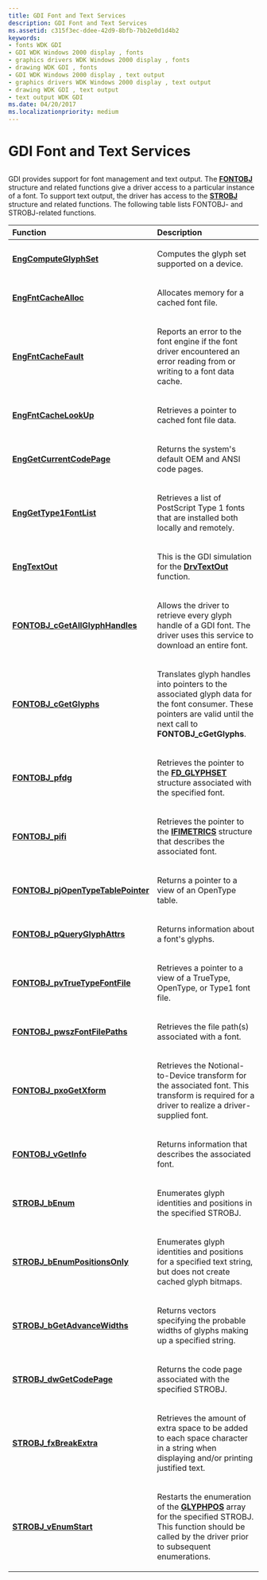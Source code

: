 ```yaml
---
title: GDI Font and Text Services
description: GDI Font and Text Services
ms.assetid: c315f3ec-ddee-42d9-8bfb-7bb2e0d1d4b2
keywords:
- fonts WDK GDI
- GDI WDK Windows 2000 display , fonts
- graphics drivers WDK Windows 2000 display , fonts
- drawing WDK GDI , fonts
- GDI WDK Windows 2000 display , text output
- graphics drivers WDK Windows 2000 display , text output
- drawing WDK GDI , text output
- text output WDK GDI
ms.date: 04/20/2017
ms.localizationpriority: medium
---
```


# GDI Font and Text Services


## <span id="ddk_gdi_font_and_text_services_gg"></span><span id="DDK_GDI_FONT_AND_TEXT_SERVICES_GG"></span>


GDI provides support for font management and text output. The [**FONTOBJ**](https://docs.microsoft.com/windows/desktop/api/winddi/ns-winddi-_fontobj) structure and related functions give a driver access to a particular instance of a font. To support text output, the driver has access to the [**STROBJ**](https://docs.microsoft.com/windows/desktop/api/winddi/ns-winddi-_strobj) structure and related functions. The following table lists FONTOBJ- and STROBJ-related functions.

<table>
<colgroup>
<col width="50%" />
<col width="50%" />
</colgroup>
<thead>
<tr class="header">
<th align="left">Function</th>
<th align="left">Description</th>
</tr>
</thead>
<tbody>
<tr class="odd">
<td align="left"><p><a href="https://docs.microsoft.com/windows/desktop/api/winddi/nf-winddi-engcomputeglyphset" data-raw-source="[&lt;strong&gt;EngComputeGlyphSet&lt;/strong&gt;](https://docs.microsoft.com/windows/desktop/api/winddi/nf-winddi-engcomputeglyphset)"><strong>EngComputeGlyphSet</strong></a></p></td>
<td align="left"><p>Computes the glyph set supported on a device.</p></td>
</tr>
<tr class="even">
<td align="left"><p><a href="https://docs.microsoft.com/windows/desktop/api/winddi/nf-winddi-engfntcachealloc" data-raw-source="[&lt;strong&gt;EngFntCacheAlloc&lt;/strong&gt;](https://docs.microsoft.com/windows/desktop/api/winddi/nf-winddi-engfntcachealloc)"><strong>EngFntCacheAlloc</strong></a></p></td>
<td align="left"><p>Allocates memory for a cached font file.</p></td>
</tr>
<tr class="odd">
<td align="left"><p><a href="https://docs.microsoft.com/windows/desktop/api/winddi/nf-winddi-engfntcachefault" data-raw-source="[&lt;strong&gt;EngFntCacheFault&lt;/strong&gt;](https://docs.microsoft.com/windows/desktop/api/winddi/nf-winddi-engfntcachefault)"><strong>EngFntCacheFault</strong></a></p></td>
<td align="left"><p>Reports an error to the font engine if the font driver encountered an error reading from or writing to a font data cache.</p></td>
</tr>
<tr class="even">
<td align="left"><p><a href="https://docs.microsoft.com/windows/desktop/api/winddi/nf-winddi-engfntcachelookup" data-raw-source="[&lt;strong&gt;EngFntCacheLookUp&lt;/strong&gt;](https://docs.microsoft.com/windows/desktop/api/winddi/nf-winddi-engfntcachelookup)"><strong>EngFntCacheLookUp</strong></a></p></td>
<td align="left"><p>Retrieves a pointer to cached font file data.</p></td>
</tr>
<tr class="odd">
<td align="left"><p><a href="https://docs.microsoft.com/windows/desktop/api/winddi/nf-winddi-enggetcurrentcodepage" data-raw-source="[&lt;strong&gt;EngGetCurrentCodePage&lt;/strong&gt;](https://docs.microsoft.com/windows/desktop/api/winddi/nf-winddi-enggetcurrentcodepage)"><strong>EngGetCurrentCodePage</strong></a></p></td>
<td align="left"><p>Returns the system's default OEM and ANSI code pages.</p></td>
</tr>
<tr class="even">
<td align="left"><p><a href="https://docs.microsoft.com/windows/desktop/api/winddi/nf-winddi-enggettype1fontlist" data-raw-source="[&lt;strong&gt;EngGetType1FontList&lt;/strong&gt;](https://docs.microsoft.com/windows/desktop/api/winddi/nf-winddi-enggettype1fontlist)"><strong>EngGetType1FontList</strong></a></p></td>
<td align="left"><p>Retrieves a list of PostScript Type 1 fonts that are installed both locally and remotely.</p></td>
</tr>
<tr class="odd">
<td align="left"><p><a href="https://docs.microsoft.com/windows/desktop/api/winddi/nf-winddi-engtextout" data-raw-source="[&lt;strong&gt;EngTextOut&lt;/strong&gt;](https://docs.microsoft.com/windows/desktop/api/winddi/nf-winddi-engtextout)"><strong>EngTextOut</strong></a></p></td>
<td align="left"><p>This is the GDI simulation for the <a href="https://docs.microsoft.com/windows/desktop/api/winddi/nf-winddi-drvtextout" data-raw-source="[&lt;strong&gt;DrvTextOut&lt;/strong&gt;](https://docs.microsoft.com/windows/desktop/api/winddi/nf-winddi-drvtextout)"><strong>DrvTextOut</strong></a> function.</p></td>
</tr>
<tr class="even">
<td align="left"><p><a href="https://docs.microsoft.com/windows/desktop/api/winddi/nf-winddi-fontobj_cgetallglyphhandles" data-raw-source="[&lt;strong&gt;FONTOBJ_cGetAllGlyphHandles&lt;/strong&gt;](https://docs.microsoft.com/windows/desktop/api/winddi/nf-winddi-fontobj_cgetallglyphhandles)"><strong>FONTOBJ_cGetAllGlyphHandles</strong></a></p></td>
<td align="left"><p>Allows the driver to retrieve every glyph handle of a GDI font. The driver uses this service to download an entire font.</p></td>
</tr>
<tr class="odd">
<td align="left"><p><a href="https://docs.microsoft.com/windows/desktop/api/winddi/nf-winddi-fontobj_cgetglyphs" data-raw-source="[&lt;strong&gt;FONTOBJ_cGetGlyphs&lt;/strong&gt;](https://docs.microsoft.com/windows/desktop/api/winddi/nf-winddi-fontobj_cgetglyphs)"><strong>FONTOBJ_cGetGlyphs</strong></a></p></td>
<td align="left"><p>Translates glyph handles into pointers to the associated glyph data for the font consumer. These pointers are valid until the next call to <strong>FONTOBJ_cGetGlyphs</strong>.</p></td>
</tr>
<tr class="even">
<td align="left"><p><a href="https://docs.microsoft.com/windows/desktop/api/winddi/nf-winddi-fontobj_pfdg" data-raw-source="[&lt;strong&gt;FONTOBJ_pfdg&lt;/strong&gt;](https://docs.microsoft.com/windows/desktop/api/winddi/nf-winddi-fontobj_pfdg)"><strong>FONTOBJ_pfdg</strong></a></p></td>
<td align="left"><p>Retrieves the pointer to the <a href="https://docs.microsoft.com/windows/desktop/api/winddi/ns-winddi-_fd_glyphset" data-raw-source="[&lt;strong&gt;FD_GLYPHSET&lt;/strong&gt;](https://docs.microsoft.com/windows/desktop/api/winddi/ns-winddi-_fd_glyphset)"><strong>FD_GLYPHSET</strong></a> structure associated with the specified font.</p></td>
</tr>
<tr class="odd">
<td align="left"><p><a href="https://docs.microsoft.com/windows/desktop/api/winddi/nf-winddi-fontobj_pifi" data-raw-source="[&lt;strong&gt;FONTOBJ_pifi&lt;/strong&gt;](https://docs.microsoft.com/windows/desktop/api/winddi/nf-winddi-fontobj_pifi)"><strong>FONTOBJ_pifi</strong></a></p></td>
<td align="left"><p>Retrieves the pointer to the <a href="https://docs.microsoft.com/windows/desktop/api/winddi/ns-winddi-_ifimetrics" data-raw-source="[&lt;strong&gt;IFIMETRICS&lt;/strong&gt;](https://docs.microsoft.com/windows/desktop/api/winddi/ns-winddi-_ifimetrics)"><strong>IFIMETRICS</strong></a> structure that describes the associated font.</p></td>
</tr>
<tr class="even">
<td align="left"><p><a href="https://docs.microsoft.com/windows/desktop/api/winddi/nf-winddi-fontobj_pjopentypetablepointer" data-raw-source="[&lt;strong&gt;FONTOBJ_pjOpenTypeTablePointer&lt;/strong&gt;](https://docs.microsoft.com/windows/desktop/api/winddi/nf-winddi-fontobj_pjopentypetablepointer)"><strong>FONTOBJ_pjOpenTypeTablePointer</strong></a></p></td>
<td align="left"><p>Returns a pointer to a view of an OpenType table.</p></td>
</tr>
<tr class="odd">
<td align="left"><p><a href="https://docs.microsoft.com/windows/desktop/api/winddi/nf-winddi-fontobj_pqueryglyphattrs" data-raw-source="[&lt;strong&gt;FONTOBJ_pQueryGlyphAttrs&lt;/strong&gt;](https://docs.microsoft.com/windows/desktop/api/winddi/nf-winddi-fontobj_pqueryglyphattrs)"><strong>FONTOBJ_pQueryGlyphAttrs</strong></a></p></td>
<td align="left"><p>Returns information about a font's glyphs.</p></td>
</tr>
<tr class="even">
<td align="left"><p><a href="https://docs.microsoft.com/windows/desktop/api/winddi/nf-winddi-fontobj_pvtruetypefontfile" data-raw-source="[&lt;strong&gt;FONTOBJ_pvTrueTypeFontFile&lt;/strong&gt;](https://docs.microsoft.com/windows/desktop/api/winddi/nf-winddi-fontobj_pvtruetypefontfile)"><strong>FONTOBJ_pvTrueTypeFontFile</strong></a></p></td>
<td align="left"><p>Retrieves a pointer to a view of a TrueType, OpenType, or Type1 font file.</p></td>
</tr>
<tr class="odd">
<td align="left"><p><a href="https://docs.microsoft.com/windows/desktop/api/winddi/nf-winddi-fontobj_pwszfontfilepaths" data-raw-source="[&lt;strong&gt;FONTOBJ_pwszFontFilePaths&lt;/strong&gt;](https://docs.microsoft.com/windows/desktop/api/winddi/nf-winddi-fontobj_pwszfontfilepaths)"><strong>FONTOBJ_pwszFontFilePaths</strong></a></p></td>
<td align="left"><p>Retrieves the file path(s) associated with a font.</p></td>
</tr>
<tr class="even">
<td align="left"><p><a href="https://docs.microsoft.com/windows/desktop/api/winddi/nf-winddi-fontobj_pxogetxform" data-raw-source="[&lt;strong&gt;FONTOBJ_pxoGetXform&lt;/strong&gt;](https://docs.microsoft.com/windows/desktop/api/winddi/nf-winddi-fontobj_pxogetxform)"><strong>FONTOBJ_pxoGetXform</strong></a></p></td>
<td align="left"><p>Retrieves the Notional-to-Device transform for the associated font. This transform is required for a driver to realize a driver-supplied font.</p></td>
</tr>
<tr class="odd">
<td align="left"><p><a href="https://docs.microsoft.com/windows/desktop/api/winddi/nf-winddi-fontobj_vgetinfo" data-raw-source="[&lt;strong&gt;FONTOBJ_vGetInfo&lt;/strong&gt;](https://docs.microsoft.com/windows/desktop/api/winddi/nf-winddi-fontobj_vgetinfo)"><strong>FONTOBJ_vGetInfo</strong></a></p></td>
<td align="left"><p>Returns information that describes the associated font.</p></td>
</tr>
<tr class="even">
<td align="left"><p><a href="https://docs.microsoft.com/windows/desktop/api/winddi/nf-winddi-strobj_benum" data-raw-source="[&lt;strong&gt;STROBJ_bEnum&lt;/strong&gt;](https://docs.microsoft.com/windows/desktop/api/winddi/nf-winddi-strobj_benum)"><strong>STROBJ_bEnum</strong></a></p></td>
<td align="left"><p>Enumerates glyph identities and positions in the specified STROBJ.</p></td>
</tr>
<tr class="odd">
<td align="left"><p><a href="https://docs.microsoft.com/windows/desktop/api/winddi/nf-winddi-strobj_benumpositionsonly" data-raw-source="[&lt;strong&gt;STROBJ_bEnumPositionsOnly&lt;/strong&gt;](https://docs.microsoft.com/windows/desktop/api/winddi/nf-winddi-strobj_benumpositionsonly)"><strong>STROBJ_bEnumPositionsOnly</strong></a></p></td>
<td align="left"><p>Enumerates glyph identities and positions for a specified text string, but does not create cached glyph bitmaps.</p></td>
</tr>
<tr class="even">
<td align="left"><p><a href="https://docs.microsoft.com/windows/desktop/api/winddi/nf-winddi-strobj_bgetadvancewidths" data-raw-source="[&lt;strong&gt;STROBJ_bGetAdvanceWidths&lt;/strong&gt;](https://docs.microsoft.com/windows/desktop/api/winddi/nf-winddi-strobj_bgetadvancewidths)"><strong>STROBJ_bGetAdvanceWidths</strong></a></p></td>
<td align="left"><p>Returns vectors specifying the probable widths of glyphs making up a specified string.</p></td>
</tr>
<tr class="odd">
<td align="left"><p><a href="https://docs.microsoft.com/windows/desktop/api/winddi/nf-winddi-strobj_dwgetcodepage" data-raw-source="[&lt;strong&gt;STROBJ_dwGetCodePage&lt;/strong&gt;](https://docs.microsoft.com/windows/desktop/api/winddi/nf-winddi-strobj_dwgetcodepage)"><strong>STROBJ_dwGetCodePage</strong></a></p></td>
<td align="left"><p>Returns the code page associated with the specified STROBJ.</p></td>
</tr>
<tr class="even">
<td align="left"><p><a href="https://docs.microsoft.com/windows/desktop/api/winddi/nf-winddi-strobj_fxbreakextra" data-raw-source="[&lt;strong&gt;STROBJ_fxBreakExtra&lt;/strong&gt;](https://docs.microsoft.com/windows/desktop/api/winddi/nf-winddi-strobj_fxbreakextra)"><strong>STROBJ_fxBreakExtra</strong></a></p></td>
<td align="left"><p>Retrieves the amount of extra space to be added to each space character in a string when displaying and/or printing justified text.</p></td>
</tr>
<tr class="odd">
<td align="left"><p><a href="https://docs.microsoft.com/windows/desktop/api/winddi/nf-winddi-strobj_venumstart" data-raw-source="[&lt;strong&gt;STROBJ_vEnumStart&lt;/strong&gt;](https://docs.microsoft.com/windows/desktop/api/winddi/nf-winddi-strobj_venumstart)"><strong>STROBJ_vEnumStart</strong></a></p></td>
<td align="left"><p>Restarts the enumeration of the <a href="https://docs.microsoft.com/windows/desktop/api/winddi/ns-winddi-_glyphpos" data-raw-source="[&lt;strong&gt;GLYPHPOS&lt;/strong&gt;](https://docs.microsoft.com/windows/desktop/api/winddi/ns-winddi-_glyphpos)"><strong>GLYPHPOS</strong></a> array for the specified STROBJ. This function should be called by the driver prior to subsequent enumerations.</p></td>
</tr>
</tbody>
</table>

 

 

 





